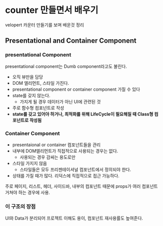 # counter 만들면서 배우기

velopert 카운터 만들기를 보며 배운것 정리

## Presentational and Container Component

### presentational Component

presentational component는 Dumb component라고도 불린다.

- 오직 뷰만을 담당
- DOM 엘리먼트, 스타일 가진다.
- presentational component or container component 가질 수 있다
- state를 갖지 않는다.
  - 가지게 될 경우 데이터가 아닌 UI에 관련된 것
- 주로 함수형 컴포넌트로 작성
- **state를 갖고 있어야 하거나, 최적화를 위해 LifeCycle이 필요해질 때 Class형 컴포넌트로 작성됨**

### Container Component

- presentaional or container 컴포넌트들을 관리
- 내부에 DOM엘리먼트가 직접적으로 사용되는 경우는 없다.
  - 사용되는 경우 감싸는 용도로만 
- 스타일 가지지 않음
  - 스타일들은 모두 프리젠테이셔널 컴포넌트에서 정의되야 한다.
- 상태를 가질 때가 많다. 리덕스에 직접적으로 접근 가능하다.

주로 페이지, 리스트, 헤더, 사이드바, 내부의 컴포넌트 때문에 props가 여러 컴포넌트 거쳐야 하는 경우에 사용.

### 이 구조의 장점

UI와 Data가 분리되어 프로젝트 이해도 용이, 컴포넌트 재사용률도 높여준다.


